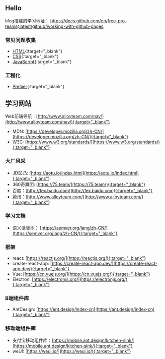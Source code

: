 ## Hello

blog搭建的学习地址： https://docs.github.com/en/free-pro-team@latest/github/working-with-github-pages



### 常见问题收集

* [HTML](./html/index){:target="_blank"}
* [CSS](./css/index){:target="_blank"}
* [JavaScript](./javascript/index){:target="_blank"}



### 工程化

* [Pretiier](./linter/prettier/index){:target="_blank"}




## 学习网站

Web前端导航：[http://www.alloyteam.com/nav/](http://www.alloyteam.com/nav/){:target="_blank"}


* MDN: [https://developer.mozilla.org/zh-CN/](https://developer.mozilla.org/zh-CN/){:target="_blank"}
* W3C: [https://www.w3.org/standards/](https://www.w3.org/standards/){:target="_blank"}



### 大厂风采

* JD凹凸: [https://aotu.io/index.html](https://aotu.io/index.html){:target="_blank"}
* 360奇舞团: [https://75.team/](https://75.team/){:target="_blank"}
* 百度：[http://fex.baidu.com](http://fex.baidu.com){:target="_blank"}
* 腾讯：[http://www.alloyteam.com/](http://www.alloyteam.com/){:target="_blank"}



### 学习文档

* 语义话版本： [https://semver.org/lang/zh-CN/](https://semver.org/lang/zh-CN/){:target="_blank"}



### 框架

* react: [https://reactjs.org/](https://reactjs.org/){:target="_blank"}
* create-react-app: [https://create-react-app.dev/](https://create-react-app.dev/){:target="_blank"}
* Vue: [https://cn.vuejs.org/](https://cn.vuejs.org/){:target="_blank"}
* Electron: [https://electronjs.org/](https://electronjs.org/){:target="_blank"}


### B端组件库

* AntDesign: [https://ant.design/index-cn](https://ant.design/index-cn){:target="_blank"}



### 移动端组件库

* 支付宝移动组件库：[https://mobile.ant.design/kitchen-sink/](https://mobile.ant.design/kitchen-sink/){:target="_blank"}
* weUI: [https://weui.io/](https://weui.io/){:target="_blank"}

